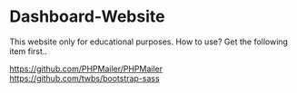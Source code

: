 # Dashboard-Website

This website only for educational purposes.
How to use?
Get the following item first..

https://github.com/PHPMailer/PHPMailer
https://github.com/twbs/bootstrap-sass
